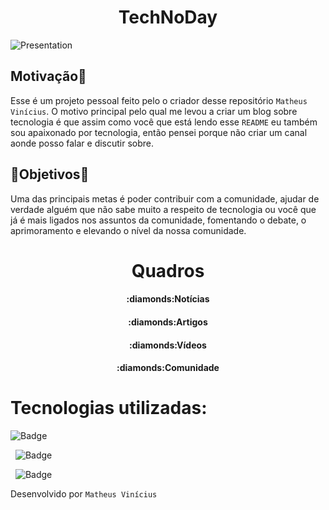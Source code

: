 <h1 align="center">TechNoDay</h1>

![Presentation](https://user-images.githubusercontent.com/48018898/84346963-a5463d80-ab87-11ea-9610-0db4bfaa63e6.gif)

## Motivação:dart:
Esse é um projeto pessoal feito pelo o criador desse repositório `Matheus Vinícius`. O motivo principal pelo qual me levou a criar um blog sobre tecnologia é que assim como você que está lendo esse `README` eu também sou apaixonado por tecnologia, então pensei porque não criar um canal aonde posso falar e discutir sobre.

## :pushpin:Objetivos:pushpin:
Uma das principais metas é poder contribuir com a comunidade, ajudar de verdade alguém que não sabe muito a respeito de tecnologia ou você que já é mais ligados nos assuntos da comunidade, fomentando o debate, o aprimoramento e elevando o nível da nossa comunidade.

<h1 align="center">Quadros</h1>

  <h4 align="center">:diamonds:Notícias</h4>
  <h4 align="center">:diamonds:Artigos</h4>
  <h4 align="center">:diamonds:Vídeos</h4>
  <h4 align="center">:diamonds:Comunidade</h4>
  
# Tecnologias utilizadas:
![Badge](https://img.shields.io/static/v1?label=html5&message=markckuplanguage&color=orange&style=for-the-badge&logo=HTML5)


&nbsp;
![Badge](https://img.shields.io/static/v1?label=css3&message=stylesheetlanguage&color=lightblue&style=for-the-badge&logo=CSS3)


&nbsp;
![Badge](https://img.shields.io/static/v1?label=javascript&message=programminglanguage&color=yellow&style=for-the-badge&logo=JAVASCRIPT)
 
 
 
 Desenvolvido por `Matheus Vinícius`
